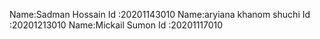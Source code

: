 Name:Sadman Hossain Id :20201143010
Name:aryiana khanom shuchi Id :20201213010
Name:Mickail Sumon Id :20201117010 
